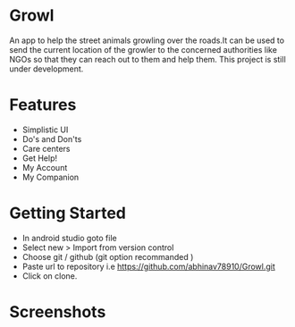 # Growl
An app to help the street animals growling over the roads.It can be used to send the current location of the growler to the concerned authorities like NGOs so that they can reach out to them and help them. This project is still under development.

# Features
* Simplistic UI
* Do's and Don'ts
* Care centers
* Get Help!
* My Account
* My Companion

# Getting Started
* In android studio goto file
* Select new > Import from version control
* Choose git / github (git option recommanded )
* Paste url to repository i.e https://github.com/abhinav78910/Growl.git
* Click on clone.

# Screenshots
